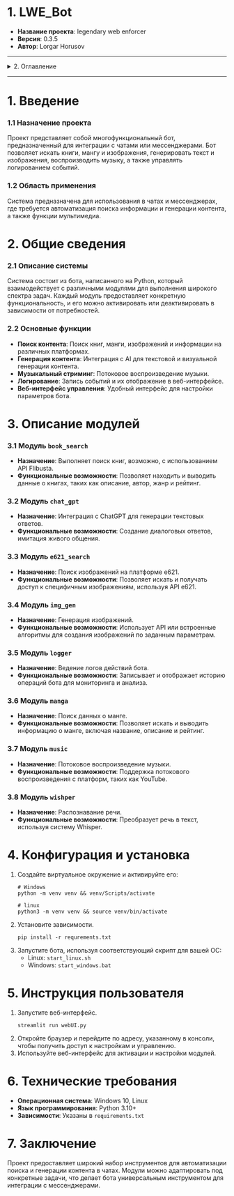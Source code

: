 # 1. LWE_Bot

- **Название проекта**: legendary web enforcer
- **Версия**: 0.3.5
- **Автор**: Lorgar Horusov

---
<details><summary>2. Оглавление</summary>

   1. [Введение](#Введение)
       - Назначение проекта
       - Область применения
      2. [Общие сведения](#Общие)
          - Описание системы
          - Основные функции
      3. [Описание модулей](#Описание)
          - Модуль `book_search`
          - Модуль `chat_gpt`
          - Модуль `e621_search`
          - Модуль `img_gen`
          - Модуль `logger`
          - Модуль `manga`
          - Модуль `music`
          - Модуль `wishper`
      4. [Конфигурация и установка](#Конфигурация)
      5. [Инструкция пользователя](#Инструкция)
      6. [Технические требования](#Технические)
      7. [Заключение](#Заключение)
   </details>

-----

# 1. Введение <a id='Введение'></a>

### 1.1 Назначение проекта

Проект представляет собой многофункциональный бот, предназначенный для интеграции с чатами или мессенджерами. Бот
позволяет искать книги, мангу и изображения, генерировать текст и изображения, воспроизводить музыку, а также управлять
логированием событий.

### 1.2 Область применения

Система предназначена для использования в чатах и мессенджерах, где требуется автоматизация поиска информации и
генерации контента, а также функции мультимедиа.

# 2. Общие сведения <a id='Общие'></a>

### 2.1 Описание системы

Система состоит из бота, написанного на Python, который взаимодействует с различными модулями для выполнения широкого
спектра задач. Каждый модуль предоставляет конкретную функциональность, и его можно активировать или деактивировать в
зависимости от потребностей.

### 2.2 Основные функции

- **Поиск контента**: Поиск книг, манги, изображений и информации на различных платформах.
- **Генерация контента**: Интеграция с AI для текстовой и визуальной генерации контента.
- **Музыкальный стриминг**: Потоковое воспроизведение музыки.
- **Логирование**: Запись событий и их отображение в веб-интерфейсе.
- **Веб-интерфейс управления**: Удобный интерфейс для настройки параметров бота.

# 3. Описание модулей <a id='Описание'></a>

### 3.1 Модуль `book_search`

- **Назначение**: Выполняет поиск книг, возможно, с использованием API Flibusta.
- **Функциональные возможности**: Позволяет находить и выводить данные о книгах, таких как описание, автор, жанр и
  рейтинг.

### 3.2 Модуль `chat_gpt`

- **Назначение**: Интеграция с ChatGPT для генерации текстовых ответов.
- **Функциональные возможности**: Создание диалоговых ответов, имитация живого общения.

### 3.3 Модуль `e621_search`

- **Назначение**: Поиск изображений на платформе e621.
- **Функциональные возможности**: Позволяет искать и получать доступ к специфичным изображениям, используя API e621.

### 3.4 Модуль `img_gen`

- **Назначение**: Генерация изображений.
- **Функциональные возможности**: Использует API или встроенные алгоритмы для создания изображений по заданным
  параметрам.

### 3.5 Модуль `logger`

- **Назначение**: Ведение логов действий бота.
- **Функциональные возможности**: Записывает и отображает историю операций бота для мониторинга и анализа.

### 3.6 Модуль `manga`

- **Назначение**: Поиск данных о манге.
- **Функциональные возможности**: Позволяет искать и выводить информацию о манге, включая название, описание и рейтинг.

### 3.7 Модуль `music`

- **Назначение**: Потоковое воспроизведение музыки.
- **Функциональные возможности**: Поддержка потокового воспроизведения с платформ, таких как YouTube.

### 3.8 Модуль `wishper`

- **Назначение**: Распознавание речи.
- **Функциональные возможности**: Преобразует речь в текст, используя систему Whisper.

# 4. Конфигурация и установка <a id='Конфигурация'></a>

1. Создайте виртуальное окружение и активируйте его:
   ```shell
   # Windows
   python -m venv venv && venv/Scripts/activate
   
   # linux
   python3 -m venv venv && source venv/bin/activate
   ```
2. Установите зависимости.
    ```shell
   pip install -r requrements.txt
   ```
3. Запустите бота, используя соответствующий скрипт для вашей ОС:
    - Linux: `start_linux.sh`
    - Windows: `start_windows.bat`

# 5. Инструкция пользователя <a id='Инструкция'></a>

1. Запустите веб-интерфейс.
   ```shell
   streamlit run webUI.py
   ```   
2. Откройте браузер и перейдите по адресу, указанному в консоли, чтобы получить доступ к настройкам и управлению.
3. Используйте веб-интерфейс для активации и настройки модулей.

# 6. Технические требования <a id='Технические'></a>

- **Операционная система**: Windows 10, Linux
- **Язык программирования**: Python 3.10+
- **Зависимости**: Указаны в `requirements.txt`

# 7. Заключение <a id='Заключение'></a>

Проект предоставляет широкий набор инструментов для автоматизации поиска и генерации контента в чатах. Модули можно
адаптировать под конкретные задачи, что делает бота универсальным инструментом для интеграции с мессенджерами. 
